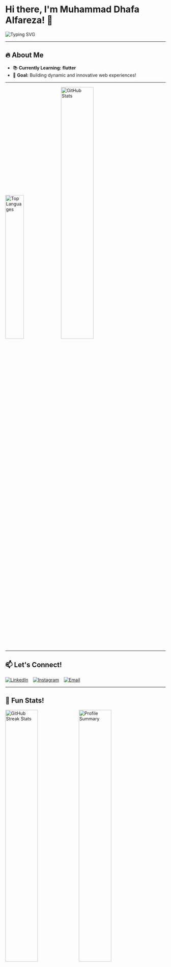 # Hi there, I'm Muhammad Dhafa Alfareza! 👋  
<div align="start">
  <img src="https://readme-typing-svg.herokuapp.com?font=Fira+Code&size=22&pause=1000&color=1E90FF&width=435&lines=Full-Stack+Developer;Passionate+Learner;Crafting+Elegant+Web+Solutions" alt="Typing SVG" />
</div>

---

## 🔥 About Me  
- 📚 **Currently Learning:** **flutter**  
- 🎯 **Goal:** Building dynamic and innovative web experiences!  

---

<div align="start">
  <img 
    src="https://github-readme-stats.vercel.app/api/top-langs/?username=Shdhz&layout=compact&hide=blade,html,css,jupyter%20Notebook&langs_count=6&theme=tokyonight" 
    alt="Top Languages" width="34%" 
  />
  <img 
    src="https://github-readme-stats.vercel.app/api?username=Shdhz&show_icons=true&theme=tokyonight" 
    alt="GitHub Stats" width="45%" 
  />
</div>

---

## 📫 Let's Connect!  
<div align="center" style="display: flex; gap: 15px;">
  <a href="https://www.linkedin.com/in/username" target="_blank">
    <img 
      src="https://img.shields.io/badge/LinkedIn-0077B5?style=for-the-badge&logo=linkedin&logoColor=white" 
      alt="LinkedIn" 
    />
  </a>
  <a href="https://instagram.com/username" target="_blank">
    <img 
      src="https://img.shields.io/badge/Instagram-E4405F?style=for-the-badge&logo=instagram&logoColor=white" 
      alt="Instagram" 
    />
  </a>
  <a href="mailto:youremail@example.com" target="_blank">
    <img 
      src="https://img.shields.io/badge/Email-D14836?style=for-the-badge&logo=gmail&logoColor=white" 
      alt="Email" 
    />
  </a>
</div>

---

## 🌟 Fun Stats!  
<div align="start">
  <img 
    src="https://github-readme-streak-stats.herokuapp.com/?user=Shdhz&theme=tokyonight" 
    alt="GitHub Streak Stats" width="45%" 
  />
  <img 
    src="https://github-profile-summary-cards.vercel.app/api/cards/profile-details?username=Shdhz&theme=tokyonight" 
    alt="Profile Summary" width="45%" 
  />
</div>

---

## 💡 Fun Facts  
- 🌟 I enjoy creating elegant web solutions.  
- 🎨 I love adding artistic touches to my projects.  
- 🚀 Let's build something amazing together!

---

<div align="center">
  <img src="https://komarev.com/ghpvc/?username=Shdhz&style=flat-square&color=blue" alt="Profile Views" />
</div>
